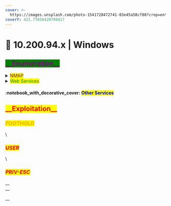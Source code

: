 ```yaml
---
cover: >-
  https://images.unsplash.com/photo-1541728472741-03e45a58cf88?crop=entropy&cs=srgb&fm=jpg&ixid=MnwxOTcwMjR8MHwxfHNlYXJjaHw5fHxoYWNrZXJ8ZW58MHx8fHwxNjQ0OTUxOTI2&ixlib=rb-1.2.1&q=85
coverY: 421.77650429799417
---
```


# 🔰 10.200.94.x | Windows

## <mark style="color:purple;background-color:green;">\_\_Enumeration\_\_</mark>

<details>

<summary><mark style="color:purple;">NMAP</mark></summary>

```
PORT      STATE  SERVICE    VERSION
22/tcp    open   ssh        OpenSSH 8.0 (protocol 2.0)
| ssh-hostkey: 
|   3072 9c:1b:d4:b4:05:4d:88:99:ce:09:1f:c1:15:6a:d4:7e (RSA)
|   256 93:55:b4:d9:8b:70:ae:8e:95:0d:c2:b6:d2:03:89:a4 (ECDSA)
|_  256 f0:61:5a:55:34:9b:b7:b8:3a:46:ca:7d:9f:dc:fa:12 (ED25519)
80/tcp    open   http       Apache httpd 2.4.37 ((centos) OpenSSL/1.1.1c)
|_http-title: Did not follow redirect to https://thomaswreath.thm
|_http-server-header: Apache/2.4.37 (centos) OpenSSL/1.1.1c
443/tcp   open   ssl/http   Apache httpd 2.4.37 ((centos) OpenSSL/1.1.1c)
|_http-title: Thomas Wreath | Developer
| tls-alpn: 
|_  http/1.1
| http-methods: 
|_  Potentially risky methods: TRACE
| ssl-cert: Subject: commonName=thomaswreath.thm/organizationName=Thomas Wreath Development/stateOrProvinceName=East Riding Yorkshire/countryName=GB
| Not valid before: 2022-02-15T11:52:37
|_Not valid after:  2023-02-15T11:52:37
|_http-server-header: Apache/2.4.37 (centos) OpenSSL/1.1.1c
|_ssl-date: TLS randomness does not represent time
9090/tcp  closed zeus-admin
10000/tcp open   http       MiniServ 1.890 (Webmin httpd)
|_http-title: Site doesn't have a title (text/html; Charset=iso-8859-1).
|_http-server-header: MiniServ/1.890
```





</details>

<details>

<summary><mark style="color:green;">Web Services</mark></summary>

**Technologies**



**Dirsearch | Gobuster**

```yaml
```

#### Page Screenshots



</details>

#### :notebook\_with\_decorative\_cover: <mark style="color:blue;">Other Services</mark>

<mark style="color:orange;"></mark>

## <mark style="color:red;background-color:yellow;">\_\_Exploitation\_\_</mark>

### _<mark style="color:orange;">FOOTHOLD</mark>_

\


### _<mark style="color:red;">USER</mark>_

\


### _<mark style="color:red;">PRIV-ESC</mark>_

__\
__

__
